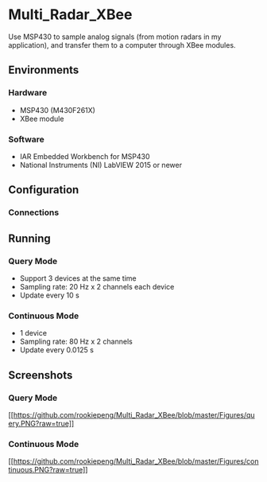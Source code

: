 # Multi_Radar_XBee
Use MSP430 to sample analog signals (from motion radars in my application), and transfer them to a computer through XBee modules.

## Environments
### Hardware
- MSP430 (M430F261X)
- XBee module

### Software
- IAR Embedded Workbench for MSP430
- National Instruments (NI) LabVIEW 2015 or newer

## Configuration
### Connections


## Running
### Query Mode
- Support 3 devices at the same time
- Sampling rate: 20 Hz x 2 channels each device
- Update every 10 s

### Continuous Mode
- 1 device
- Sampling rate: 80 Hz x 2 channels
- Update every 0.0125 s

## Screenshots
### Query Mode
[[https://github.com/rookiepeng/Multi_Radar_XBee/blob/master/Figures/query.PNG?raw=true]]
### Continuous Mode
[[https://github.com/rookiepeng/Multi_Radar_XBee/blob/master/Figures/continuous.PNG?raw=true]]

